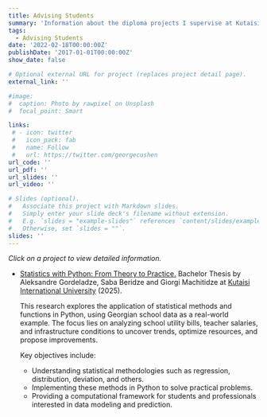 ```yaml
---
title: Advising Students
summary: 'Information about the diploma projects I supervise at Kutaisi International University.'
tags:
  - Advising Students
date: '2022-02-18T00:00:00Z'
publishDate: '2017-01-01T00:00:00Z'
show_date: false

# Optional external URL for project (replaces project detail page).
external_link: ''

#image:
#  caption: Photo by rawpixel on Unsplash
#  focal_point: Smart

links:
 # - icon: twitter
 #   icon_pack: fab
 #   name: Follow
 #   url: https://twitter.com/georgecushen
url_code: ''
url_pdf: ''
url_slides: ''
url_video: ''

# Slides (optional).
#   Associate this project with Markdown slides.
#   Simply enter your slide deck's filename without extension.
#   E.g. `slides = "example-slides"` references `content/slides/example-slides.md`.
#   Otherwise, set `slides = ""`.
slides: ''
---
```


*Click on a project to view detailed information.*

-  <a href='https://github.com/alexnat009/Statistics-With-Python-Georgian-Schools'><ins>Statistics with Python: From Theory to Practice.</ins></a> Bachelor Thesis by Aleksandre Gordeladze, Saba Beridze and Giorgi Machitidze at  <a href='https://www.kiu.edu.ge/'>Kutaisi International University</a> (2025).  

   This research explores the application of statistical methods and functions in Python, using Georgian school data as a real-world example. The focus lies on analyzing school utility bills, teacher salaries, and infrastructure conditions to uncover trends, optimize resources, and propose improvements.

   Key objectives include:

   - Understanding statistical methodologies such as regression, distribution, deviation, and others.
   - Implementing these methods in Python to solve practical problems.
   - Providing a computational framework for students and professionals interested in data modeling and prediction.